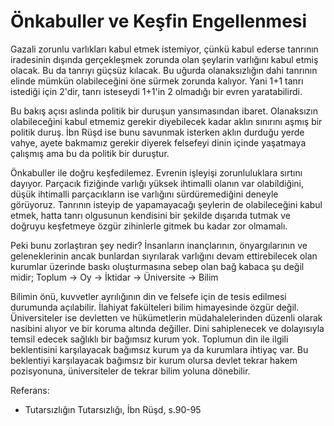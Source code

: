 # Önkabuller ve Keşfin Engellenmesi

Gazali zorunlu varlıkları kabul etmek istemiyor, çünkü kabul ederse tanrının iradesinin dışında gerçekleşmek zorunda olan şeylarin varlığını kabul etmiş olacak. Bu da tanrıyı güçsüz kılacak. Bu uğurda olanaksızlığın dahi tanrının elinde mümkün olabileceğini öne sürmek zorunda kalıyor. Yani 1+1 tanrı istediği için 2'dir, tanrı isteseydi 1+1'in 2 olmadığı bir evren yaratabilirdi.

Bu bakış açısı aslında politik bir duruşun yansımasından ibaret. Olanaksızın olabileceğini kabul etmemiz gerekir diyebilecek kadar aklın sınırını aşmış bir politik duruş. İbn Rüşd ise bunu savunmak isterken aklın durduğu yerde vahye, ayete bakmamız gerekir diyerek felsefeyi dinin içinde yaşatmaya çalışmış ama bu da politik bir duruştur.

Önkabuller ile doğru keşfedilemez. Evrenin işleyişi zorunluluklara sırtını dayıyor. Parçacık fiziğinde varlığı yüksek ihtimalli olanın var olabildiğini, düşük ihtimalli parçacıkların ise varlığını sürdüremediğini deneyle görüyoruz. Tanrının isteyip de yapamayacağı şeylerin de olabileceğini kabul etmek, hatta tanrı olgusunun kendisini bir şekilde dışarıda tutmak ve doğruyu keşfetmeye özgür zihinlerle gitmek bu kadar zor olmamalı.

Peki bunu zorlaştıran şey nedir? İnsanların inançlarının, önyargılarının ve geleneklerinin ancak bunlardan sıyrılarak varlığını devam ettirebilecek olan kurumlar üzerinde baskı oluşturmasına sebep olan bağ kabaca şu değil midir; Toplum -> Oy -> İktidar -> Üniversite -> Bilim

Bilimin önü, kuvvetler ayrılığının din ve felsefe için de tesis edilmesi durumunda açılabilir.  İlahiyat fakülteleri bilim himayesinde özgür değil. Üniversiteler ise devletten ve hükümetlerin müdahalelerinden düzenli olarak nasibini alıyor ve bir koruma altında değiller. Dini sahiplenecek ve dolayısıyla temsil edecek sağlıklı bir bağımsız kurum yok. Toplumun din ile ilgili beklentisini karşılayacak bağımsız kurum ya da kurumlara ihtiyaç var. Bu beklentiyi karşılayacak bağımsız bir kurum olursa devlet tekrar hakem pozisyonuna, üniversiteler de tekrar bilim yoluna dönebilir.

Referans:

- Tutarsızlığın Tutarsızlığı, İbn Rüşd, s.90-95
